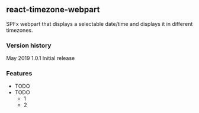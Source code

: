 ## react-timezone-webpart

SPFx webpart that displays a selectable date/time and displays it in different timezones.

### Version history

May 2019 1.0.1 Initial release

### Features

- TODO
- TODO
  - 1
  - 2
